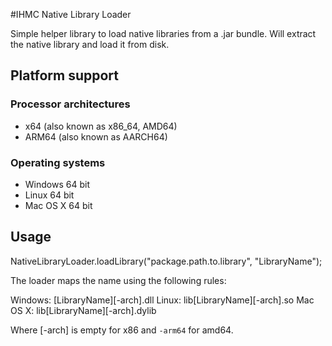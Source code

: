 #IHMC Native Library Loader

Simple helper library to load native libraries from a .jar bundle. Will extract the native library and load it from disk.

## Platform support

### Processor architectures
- x64 (also known as x86_64, AMD64)
- ARM64 (also known as AARCH64)

### Operating systems

- Windows 64 bit
- Linux 64 bit
- Mac OS X 64 bit

## Usage

NativeLibraryLoader.loadLibrary("package.path.to.library", "LibraryName");

The loader maps the name using the following rules:

Windows: [LibraryName][-arch].dll
Linux: lib[LibraryName][-arch].so
Mac OS X: lib[LibraryName][-arch].dylib

Where [-arch] is empty for x86 and `-arm64` for amd64.
